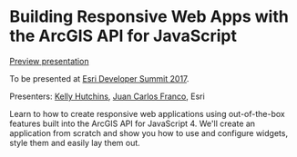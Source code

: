 # Building Responsive Web Apps with the ArcGIS API for JavaScript

[Preview presentation](https://jcfranco.github.io/dev-summit-2017-building-responsive-web-apps)

To be presented at [Esri Developer Summit 2017](http://www.esri.com/events/devsummit).

Presenters: [Kelly Hutchins](https://github.com/kellyhutchins), [Juan Carlos Franco](https://github.com/jcfranco), Esri

Learn to how to create responsive web applications using out-of-the-box features built into the ArcGIS API for JavaScript 4. We'll create an application from scratch and show you how to use and configure widgets, style them and easily lay them out.

